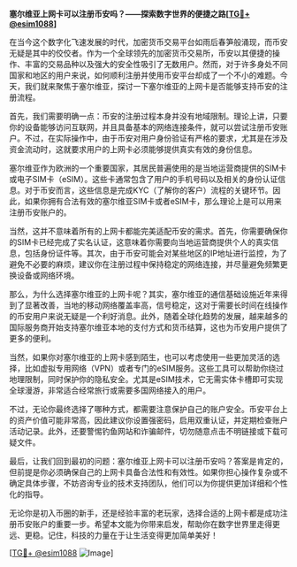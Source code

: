 **塞尔维亚上网卡可以注册币安吗？——探索数字世界的便捷之路[[TG💪+ @esim1088](https://t.me/s/esim1088)]**

在当今这个数字化飞速发展的时代，加密货币交易平台如雨后春笋般涌现，而币安无疑是其中的佼佼者。作为一个全球领先的加密货币交易所，币安以其便捷的操作、丰富的交易品种以及强大的安全性吸引了无数用户。然而，对于许多身处不同国家和地区的用户来说，如何顺利注册并使用币安平台却成了一个不小的难题。今天，我们就来聚焦于塞尔维亚，探讨一下塞尔维亚的上网卡是否能够支持币安的注册流程。

首先，我们需要明确一点：币安的注册过程本身并没有地域限制。理论上讲，只要你的设备能够访问互联网，并且具备基本的网络连接条件，就可以尝试注册币安账户。不过，在实际操作中，由于币安对用户身份验证有严格的要求，尤其是在涉及资金流动时，这就要求用户的上网卡必须能够提供真实有效的身份信息。

塞尔维亚作为欧洲的一个重要国家，其居民普遍使用的是当地运营商提供的SIM卡或电子SIM卡（eSIM）。这些卡通常包含了用户的手机号码以及相关的身份认证信息。对于币安而言，这些信息是完成KYC（了解你的客户）流程的关键环节。因此，如果你拥有合法有效的塞尔维亚SIM卡或者eSIM卡，那么理论上是可以用来注册币安账户的。

当然，这并不意味着所有的上网卡都能完美适配币安的需求。首先，你需要确保你的SIM卡已经完成了实名认证，这意味着你需要向当地运营商提供个人的真实信息，包括身份证件等。其次，由于币安可能会对某些地区的IP地址进行监控，为了避免不必要的麻烦，建议你在注册过程中保持稳定的网络连接，并尽量避免频繁更换设备或网络环境。

那么，为什么选择塞尔维亚的上网卡呢？其实，塞尔维亚的通信基础设施近年来得到了显著改善，当地的移动网络覆盖率高，信号稳定，这对于需要长时间在线操作的币安用户来说无疑是一个利好消息。此外，随着全球化趋势的发展，越来越多的国际服务商开始支持塞尔维亚本地的支付方式和货币结算，这也为币安用户提供了更多的便利。

当然，如果你对塞尔维亚的上网卡感到陌生，也可以考虑使用一些更加灵活的选择，比如虚拟专用网络（VPN）或者专门的eSIM服务。这些工具可以帮助你绕过地理限制，同时保护你的隐私安全。尤其是eSIM技术，它无需实体卡槽即可实现全球漫游，非常适合经常旅行或需要多国网络接入的用户。

不过，无论你最终选择了哪种方式，都需要注意保护自己的账户安全。币安平台上的资产价值可能非常高，因此建议你设置强密码，启用双重认证，并定期检查账户活动记录。此外，还要警惕钓鱼网站和诈骗邮件，切勿随意点击不明链接或下载可疑文件。

最后，让我们回到最初的问题：塞尔维亚上网卡可以注册币安吗？答案是肯定的，但前提是你必须确保自己的上网卡具备合法性和有效性。如果你担心操作复杂或不确定具体步骤，不妨咨询专业的技术支持团队，他们可以为你提供更加详细和个性化的指导。

无论你是初入币圈的新手，还是经验丰富的老玩家，选择合适的上网卡都是成功注册币安账户的重要一步。希望本文能为你带来启发，帮助你在数字世界里走得更远、更稳。记住，科技的力量在于让生活变得更加简单美好！

[[TG💪+ @esim1088](https://t.me/s/esim1088) ![Image](https://i.postimg.cc/4NQfJmqS/Snipaste-2025-05-13-00-14-12.png)]